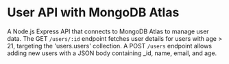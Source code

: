 # User API with MongoDB Atlas
A Node.js Express API that connects to MongoDB Atlas to manage user data. The GET `/users/:id` endpoint fetches user details for users with age > 21, targeting the 'users.users' collection. A POST `/users` endpoint allows adding new users with a JSON body containing _id, name, email, and age.
